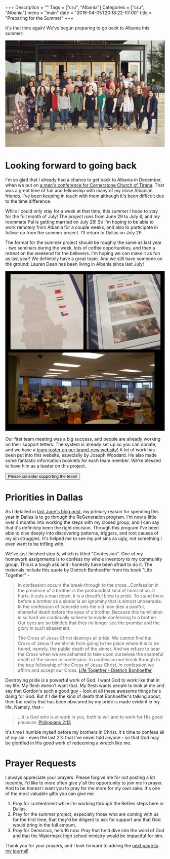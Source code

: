 +++
Description = ""
Tags = ["cru", "Albania"]
Categories = ["cru", "Albania"]
menu = "main"
date = "2018-04-05T20:18:22-07:00"
title = "Preparing for the Summer"
+++

It's that time again!  We've begun preparing to go back to Albania this summer!

![2018 team photo](/.640x/images/2018/2018_albania_group_photo_social.jpg)

# Looking forward to going back

I'm so glad that I already had a chance to get back to Albania in December,
when we put on [a men's conference for Cornerstone Church of Tirana](/post/2017/12_mens_retreat/).
That was a great time of fun and fellowship with many of my close Albanian friends.
I've been keeping in touch with them although it's been difficult due to the time
difference.

While I could only stay for a week at that time, this summer I hope to stay for
the full month of July!  The project runs from June 29 to July 8, and my roommate
Pal is getting married on July 28!  So I'm hoping to be able to work remotely
from Albania for a couple weeks, and also to participate in follow-up from the
summer project.  I'll return to Dallas on July 29.

The format for the summer project should be roughly the same as last year - two
seminars during the week, lots of coffee opportunities, and then a retreat on
the weekend for the believers.  I'm hoping we can make it as fun as last year!
We definitely have a great team.  And we still have someone on the ground:
Lauren Dean has been living in Albania since last July!

![2018 first team meeting](/.640x/images/2018/first_team_meeting.jpg)

Our first team meeting was a big success, and people are already working on
their support letters.  The system is already set up so you can donate, and
we have a [team roster on our brand-new website!](http://www.teamalbania.org/2018)
A lot of work has been put into this website, especially by Joseph Woodard.  He
also made some fantastic information booklets for each team member.  We're blessed
to have him as a leader on this project.

<a href="http://www.teamalbania.org/2018#roster"><button class="btn btn-success">
  Please consider supporting the team!
</button></a>

# Priorities in Dallas

As I detailed in [last June's blog post](/post/2017/06_big_decision.md), my
primary reason for spending this year in Dallas is to go through the ReGeneration
program.  I'm now a little over 4 months into working the steps with my closed
group, and I can say that it's definitely been the right decision.  Through this
program I've been able to dive deeply into discovering patterns, triggers,
and root causes of my sin struggles.  It's helped me to see my pet sins as ugly,
not something I even want to be trifling with.

We've just finished step 5, which is titled "Confession".  One of my homework
assignments is to confess my whole inventory to my community group.  This is a
tough ask and I honestly have been afraid to do it.  The materials include this
quote by Dietrich Bonhoeffer from his book "Life Together" -

> In confession occurs the break-through to the cross…Confession in the presence of a brother is the profoundest 
> kind of humiliation.  It hurts, it cuts a man down, it is a dreadful blow to pride.  To stand there before a 
> brother as a sinner is an ignominy that is almost unbearable.  In the confession of concrete sins the old man 
> dies a painful, shameful death before the eyes of a brother.  Because this humiliation is so hard we 
> continually scheme to evade confessing to a brother.  Our eyes are so blinded that they no longer see the 
> promise and the glory in such abasement.
> 
> The Cross of Jesus Christ destroys all pride.  We cannot find the Cross of Jesus if we shrink from going to the 
> place where it is to be found, namely, the public death of the sinner.  And we refuse to bear the Cross when 
> we are ashamed to take upon ourselves the shameful death of the sinner in confession.  In confession we break 
> through to the true fellowship of the Cross of Jesus Christ, in confession we affirm and accept our Cross.
> <span class="source"><a href="https://www.amazon.com/Together-Dietrich-Bonhoeffer-Readers-Bonhoeffer-Works/dp/1506402763/ref=sr_1_3">Life Together - Dietrich Bonhoeffer</a></span>

Destroying pride is a powerful work of God.  I want God to work like that in my
life.  My flesh doesn't want that.  My flesh wants people to look at me and say
that Gordon's such a good guy - look at all these awesome things he's doing for
God.  But if I die the kind of death that Bonhoeffer's talking about, then the
reality that has been obscured by my pride is made evident in my life.  Namely,
that -

> ...it is God who is at work in you, both to will and to work for His good pleasure.
> <span class="source"><a href="http://biblehub.com/nasb/philippians/2.htm">Philippians 2:13</a></span>

It's time I humble myself before my brothers in Christ.  It's time to confess
all of my sin - even the last 2% that I've never told anyone - so that God may be
glorified in His good work of redeeming a wretch like me.

# Prayer Requests

I always appreciate your prayers.  Please forgive me for not posting a lot recently,
I'd like to more often give y'all the opportunity to join me in prayer.  And
to be honest I want you to pray for me more for my own sake.  It's one of the
most valuable gifts you can give me.

1. Pray for contentment while I'm working through the ReGen steps here in Dallas.
2. Pray for the summer project, especially those who are coming with us for the
   first time, that they'd be diligent to ask for support and that God would bring
   in the full amount.
3. Pray for Demarcus, he's 16 now.  Pray that he'd dive into the word of God
   and that the Watermark high school ministry would be impactful for him.

Thank you for your prayers, and I look forward to adding the
[next page to my journal!](/albania/2017/)